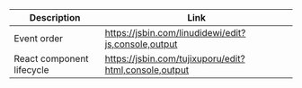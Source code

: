 |Description|Link|
|-----------|----|
|Event order|https://jsbin.com/linudidewi/edit?js,console,output|
|React component lifecycle|https://jsbin.com/tujixuporu/edit?html,console,output|
